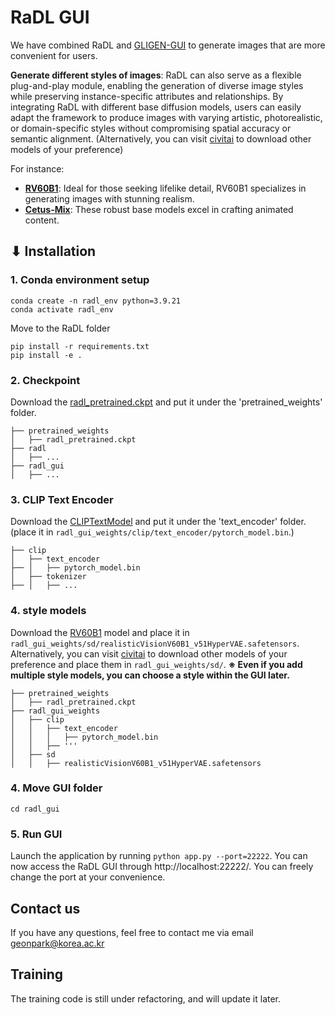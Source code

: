 # RaDL GUI
We have combined RaDL and [GLIGEN-GUI](https://github.com/mut-ex/gligen-gui) to generate images that are more convenient for users.

**Generate different styles of images**: RaDL can also serve as a flexible plug-and-play module, enabling the generation of diverse image styles while preserving instance-specific attributes and relationships. By integrating RaDL with different base diffusion models, users can easily adapt the framework to produce images with varying artistic, photorealistic, or domain-specific styles without compromising spatial accuracy or semantic alignment. 
(Alternatively, you can visit [civitai](https://civitai.com/) to download other models of your preference)

For instance:
- **[RV60B1](https://civitai.com/models/4201/realistic-vision-v60-b1)**: Ideal for those seeking lifelike detail, RV60B1 specializes in generating images with stunning realism.
- **[Cetus-Mix](https://civitai.com/models/6755/cetus-mix)**: These robust base models excel in crafting animated content.

## ⬇ Installation
### 1. Conda environment setup
```
conda create -n radl_env python=3.9.21
conda activate radl_env
```
Move to the RaDL folder
```
pip install -r requirements.txt
pip install -e .
```

### 2. Checkpoint
Download the [radl_pretrained.ckpt](https://drive.google.com/file/d/1wD_xokpeKK8MxXhmnQ2DkN-ihkBzlGZz/view?usp=sharing) and put it under the 'pretrained_weights' folder.
```
├── pretrained_weights
│   ├── radl_pretrained.ckpt
├── radl
│   ├── ...
├── radl_gui
│   ├── ...
```

### 3. CLIP Text Encoder
Download the [CLIPTextModel](https://drive.google.com/file/d/1Z_BFepTXMbe-cib7Lla5A224XXE1mBcS/view?usp=sharing) and put it under the 'text_encoder' folder.
(place it in `radl_gui_weights/clip/text_encoder/pytorch_model.bin`.)
```
├── clip
│   ├── text_encoder
├── │   ├── pytorch_model.bin
│   ├── tokenizer
├── │   ├── ...
```

### 4. style models 
Download the [RV60B1](https://civitai.com/models/4201/realistic-vision-v60-b1) model and place it in `radl_gui_weights/sd/realisticVisionV60B1_v51HyperVAE.safetensors`. Alternatively, you can visit [civitai](https://civitai.com/) to download other models of your preference and place them in `radl_gui_weights/sd/`.
**※ Even if you add multiple style models, you can choose a style within the GUI later.**

```
├── pretrained_weights
│   ├── radl_pretrained.ckpt
├── radl_gui_weights
│   ├── clip
│   │   ├── text_encoder
│   │   │   ├── pytorch_model.bin
│   │   ├── '''
│   ├── sd
│   │   ├── realisticVisionV60B1_v51HyperVAE.safetensors
```

### 4. Move GUI folder
```
cd radl_gui
```

### 5. Run GUI
Launch the application by running `python app.py --port=22222`. You can now access the RaDL GUI through http://localhost:22222/. You can freely change the port at your convenience.


## Contact us
If you have any questions, feel free to contact me via email geonpark@korea.ac.kr


## Training
The training code is still under refactoring, and will update it later.

